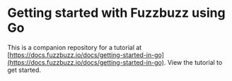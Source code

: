 # Getting started with Fuzzbuzz using Go

This is a companion repository for a tutorial at [https://docs.fuzzbuzz.io/docs/getting-started-in-go](https://docs.fuzzbuzz.io/docs/getting-started-in-go). View the tutorial to get started.
